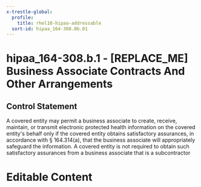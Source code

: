 ```yaml
---
x-trestle-global:
  profile:
    title: rhel10-hipaa-addressable
  sort-id: hipaa_164-308.0b.01
---
```


# hipaa_164-308.b.1 - \[REPLACE_ME\] Business Associate Contracts And Other Arrangements

## Control Statement

A covered entity may permit a business
associate to create, receive, maintain, or transmit electronic protected health information on the
covered entity's behalf only if the covered entity obtains satisfactory assurances, in accordance with
§ 164.314(a), that the business associate will appropriately safeguard the information. A covered
entity is not required to obtain such satisfactory assurances from a business associate that is a
subcontractor

# Editable Content

<!-- Make additions and edits below -->
<!-- The above represents the contents of the control as received by the profile, prior to additions. -->
<!-- If the profile makes additions to the control, they will appear below. -->
<!-- The above markdown may not be edited but you may edit the content below, and/or introduce new additions to be made by the profile. -->
<!-- If there is a yaml header at the top, parameter values may be edited. Use --set-parameters to incorporate the changes during assembly. -->
<!-- The content here will then replace what is in the profile for this control, after running profile-assemble. -->
<!-- The current profile has no added parts for this control, but you may add new ones here. -->
<!-- Each addition must have a heading either of the form ## Control my_addition_name -->
<!-- or ## Part a. (where the a. refers to one of the control statement labels.) -->
<!-- "## Control" parts are new parts added after the statement part. -->
<!-- "## Part" parts are new parts added into the top-level statement part with that label. -->
<!-- Subparts may be added with nested hash levels of the form ### My Subpart Name -->
<!-- underneath the parent ## Control or ## Part being added -->
<!-- See https://oscal-compass.github.io/compliance-trestle/tutorials/ssp_profile_catalog_authoring/ssp_profile_catalog_authoring for guidance. -->
